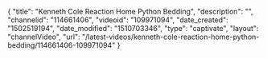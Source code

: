 {
    "title": "Kenneth Cole Reaction Home Python Bedding",
    "description": "",
    "channelid": "114661406",
    "videoid": "109971094",
    "date_created": "1502519194",
    "date_modified": "1510703346",
    "type": "captivate",
    "layout": "channelVideo",
    "url": "\/latest-videos\/kenneth-cole-reaction-home-python-bedding\/114661406-109971094"
}